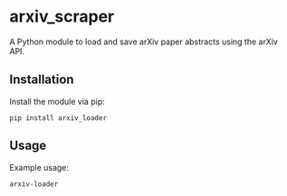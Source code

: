 # arxiv_scraper

A Python module to load and save arXiv paper abstracts using the arXiv API.


## Installation

Install the module via pip:

```pip install arxiv_loader```


## Usage

Example usage:

```arxiv-loader```